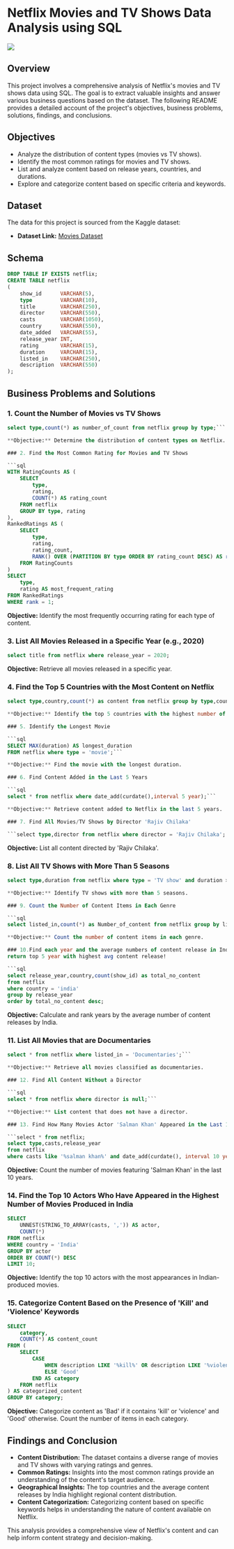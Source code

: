 # Netflix Movies and TV Shows Data Analysis using SQL

![](https://github.com/najirh/netflix_sql_project/blob/main/logo.png)

## Overview
This project involves a comprehensive analysis of Netflix's movies and TV shows data using SQL. The goal is to extract valuable insights and answer various business questions based on the dataset. The following README provides a detailed account of the project's objectives, business problems, solutions, findings, and conclusions.

## Objectives

- Analyze the distribution of content types (movies vs TV shows).
- Identify the most common ratings for movies and TV shows.
- List and analyze content based on release years, countries, and durations.
- Explore and categorize content based on specific criteria and keywords.

## Dataset

The data for this project is sourced from the Kaggle dataset:

- **Dataset Link:** [Movies Dataset](https://www.kaggle.com/datasets/shivamb/netflix-shows?resource=download)

## Schema

```sql
DROP TABLE IF EXISTS netflix;
CREATE TABLE netflix
(
    show_id      VARCHAR(5),
    type         VARCHAR(10),
    title        VARCHAR(250),
    director     VARCHAR(550),
    casts        VARCHAR(1050),
    country      VARCHAR(550),
    date_added   VARCHAR(55),
    release_year INT,
    rating       VARCHAR(15),
    duration     VARCHAR(15),
    listed_in    VARCHAR(250),
    description  VARCHAR(550)
);
```

## Business Problems and Solutions

### 1. Count the Number of Movies vs TV Shows

```sql
select type,count(*) as number_of_count from netflix group by type;```

**Objective:** Determine the distribution of content types on Netflix.

### 2. Find the Most Common Rating for Movies and TV Shows

```sql
WITH RatingCounts AS (
    SELECT 
        type,
        rating,
        COUNT(*) AS rating_count
    FROM netflix
    GROUP BY type, rating
),
RankedRatings AS (
    SELECT 
        type,
        rating,
        rating_count,
        RANK() OVER (PARTITION BY type ORDER BY rating_count DESC) AS rank
    FROM RatingCounts
)
SELECT 
    type,
    rating AS most_frequent_rating
FROM RankedRatings
WHERE rank = 1;
```

**Objective:** Identify the most frequently occurring rating for each type of content.

### 3. List All Movies Released in a Specific Year (e.g., 2020)

```sql
select title from netflix where release_year = 2020;
```

**Objective:** Retrieve all movies released in a specific year.

### 4. Find the Top 5 Countries with the Most Content on Netflix

```sql
select type,country,count(*) as content from netflix group by type,country order by content desc;```

**Objective:** Identify the top 5 countries with the highest number of content items.

### 5. Identify the Longest Movie

```sql
SELECT MAX(duration) AS longest_duration
FROM netflix where type = 'movie';```

**Objective:** Find the movie with the longest duration.

### 6. Find Content Added in the Last 5 Years

```sql
select * from netflix where date_add(curdate(),interval 5 year);```

**Objective:** Retrieve content added to Netflix in the last 5 years.

### 7. Find All Movies/TV Shows by Director 'Rajiv Chilaka'

```select type,director from netflix where director = 'Rajiv Chilaka';
```

**Objective:** List all content directed by 'Rajiv Chilaka'.

### 8. List All TV Shows with More Than 5 Seasons

```sql
select type,duration from netflix where type = 'TV show' and duration > '5 season';```

**Objective:** Identify TV shows with more than 5 seasons.

### 9. Count the Number of Content Items in Each Genre

```sql
select listed_in,count(*) as Number_of_content from netflix group by listed_in;```

**Objective:** Count the number of content items in each genre.

### 10.Find each year and the average numbers of content release in India on netflix. 
return top 5 year with highest avg content release!

```sql
select release_year,country,count(show_id) as total_no_content
from netflix
where country = 'india' 
group by release_year
order by total_no_content desc;
```

**Objective:** Calculate and rank years by the average number of content releases by India.

### 11. List All Movies that are Documentaries

```sql
select * from netflix where listed_in = 'Documentaries';```

**Objective:** Retrieve all movies classified as documentaries.

### 12. Find All Content Without a Director

```sql
select * from netflix where director is null;```

**Objective:** List content that does not have a director.

### 13. Find How Many Movies Actor 'Salman Khan' Appeared in the Last 10 Years

```select * from netflix;
select type,casts,release_year 
from netflix 
where casts like '%salman khan%' and date_add(curdate(), interval 10 year);

```

**Objective:** Count the number of movies featuring 'Salman Khan' in the last 10 years.

### 14. Find the Top 10 Actors Who Have Appeared in the Highest Number of Movies Produced in India

```sql
SELECT 
    UNNEST(STRING_TO_ARRAY(casts, ',')) AS actor,
    COUNT(*)
FROM netflix
WHERE country = 'India'
GROUP BY actor
ORDER BY COUNT(*) DESC
LIMIT 10;
```

**Objective:** Identify the top 10 actors with the most appearances in Indian-produced movies.

### 15. Categorize Content Based on the Presence of 'Kill' and 'Violence' Keywords

```sql
SELECT 
    category,
    COUNT(*) AS content_count
FROM (
    SELECT 
        CASE 
            WHEN description LIKE '%kill%' OR description LIKE '%violence%' THEN 'Bad'
            ELSE 'Good'
        END AS category
    FROM netflix
) AS categorized_content
GROUP BY category;
```

**Objective:** Categorize content as 'Bad' if it contains 'kill' or 'violence' and 'Good' otherwise. Count the number of items in each category.

## Findings and Conclusion

- **Content Distribution:** The dataset contains a diverse range of movies and TV shows with varying ratings and genres.
- **Common Ratings:** Insights into the most common ratings provide an understanding of the content's target audience.
- **Geographical Insights:** The top countries and the average content releases by India highlight regional content distribution.
- **Content Categorization:** Categorizing content based on specific keywords helps in understanding the nature of content available on Netflix.

This analysis provides a comprehensive view of Netflix's content and can help inform content strategy and decision-making.
